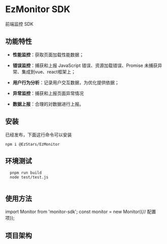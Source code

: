 # **EzMonitor** **SDK**

前端监控 SDK

## **功能特性**

-   **性能监控**：获取页面加载性能数据；

-   **错误监控**：捕获和上报 JavaScript 错误、资源加载错误、Promise 未捕获异常、集成到vue、react框架上；

-   **用户行为分析**：记录用户交互数据，为优化提供依据；

-   **异常监控**：捕获和上报页面异常情况

-   **数据上报**：合理的对数据进行上报。

## **安装**

已经发布，下面这行命令可以安装

`npm i @EzStars/EzMonitor`

## **环境测试**

```
  pnpm run build
  node test/test.js
  
```

## **使用方法**

import Monitor from 'monitor-sdk';
const monitor = new Monitor({// 配置项});

## **项目架构**